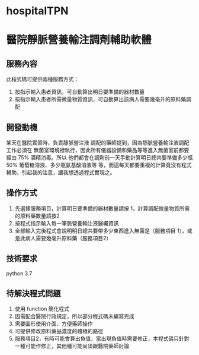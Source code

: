 # hospitalTPN
醫院靜脈營養輸注調劑輔助軟體
=======================
服務內容
-------
此程式碼可提供兩種服務方式：
1. 按指示輸入患者資訊，可自動算出明日要準備的器材數量
2. 按指示輸入患者所需微量物質資訊，可自動算出該病人需要幾毫升的原料藥調配

開發動機
-------
某天在醫院實習時，負責靜脈營注液
調配的藥師提到，因為靜脈營養輸注液調配工作必須在
無菌室環境裡執行，因此所有儀器設備和藥品等等進入無菌室前都要經由 75% 酒精消毒。所以
他們都會在調劑前一天手動計算明日總共要準備多少瓶 50% 葡萄糖溶液、多少瓶氨基酸溶液等
等，而這每天都要重複的計算竟沒有程式輔助，引起我的注意，讓我想透過程式實現之。


操作方式
-------
1. 先選擇服務項目，計算明日要準備的器材數量請按 1，計算調配微量物質所需的原料藥數量請按2
2. 按程式指示輸入每一筆脈營養輸注液醫囑資訊
3. 全部輸入完後程式會說明明日總共要帶多少東西進入無菌是（服務項目 1），或是此病人需要幾毫升原料藥（服務項目2）

技術要求
----
python 3.7

待解決程式問題
----
1. 使用 function 簡化程式
2. 因需配合醫院行政規定，所以部分程式碼未編寫完成
3. 需要圖形使用介面，方便藥師操作
4. 可提供修改原料藥品濃度的體積的路徑
5. 服務項目2，有時可能會算出負值，當出現負值時需要修正，本程式碼只針對一種可能作修正，其他種可能尚須跟醫院藥師討論
